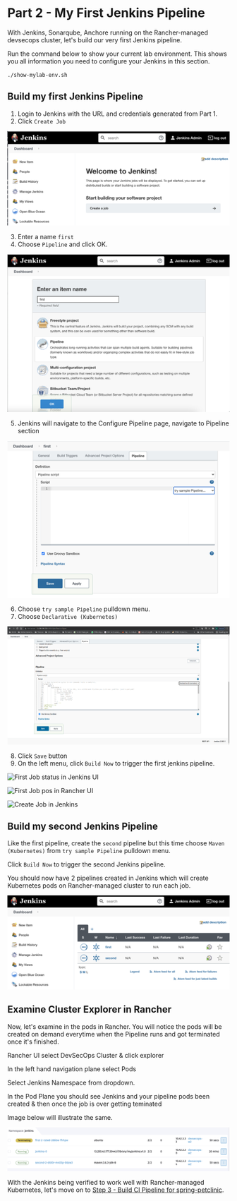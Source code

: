 # Part 2 - My First Jenkins Pipeline

With Jenkins, Sonarqube, Anchore running on the Rancher-managed devsecops cluster, let's build our very first Jenkins pipeline.

Run the command below to show your current lab environment. This shows you all information you need to configure your Jenkins in this section.

```
./show-mylab-env.sh
```

## Build my first Jenkins Pipeline

1. Login to Jenkins with the URL and credentials generated from Part 1.
2. Click `Create Job`

![Create Job in Jenkins](./images/jenkins-create-job.png)

3. Enter a name `first`
4. Choose `Pipeline` and click OK.

![Create Pipeline in Jenkins](./images/jenkins-create-pipeline.png)

5. Jenkins will navigate to the Configure Pipeline page, navigate to Pipeline section

![Create Job in Jenkins](./images/jenkins-configure-first-pipeline.png)

6. Choose `try sample Pipeline` pulldown menu.
7. Choose `Declarative (Kubernetes)`

![Create Job in Jenkins](./images/part2-step-build-my-firest-pipeline-jenkins-configure-first-pipeline-declarative-kubernetes.png)

8. Click `Save` button
9. On the left menu, click `Build Now` to trigger the first jenkins pipeline.

![ First Job status in Jenkins UI](./images/.png)

![ First Job pos in Rancher UI](./images/xxx.png)

![Create Job in Jenkins](./images/xxx.png)


## Build my second Jenkins Pipeline

Like the first pipeline, create the `second` pipeline but this time choose `Maven (Kubernetes)` from `try sample Pipeline` pulldown menu.

Click `Build Now` to trigger the second Jenkins pipeline.

You should now have 2 pipelines created in Jenkins which will create Kubernetes pods on Rancher-managed cluster to run each job. 

![Pipeline list in Jenkins](./images/jenkins-pipeline-list.png)

## Examine Cluster Explorer in Rancher

Now, let's examine in the pods in Rancher. You will notice the pods will be created on demand everytime when the Pipeline runs and got terminated once it's finished.

Rancher UI select DevSecOps Cluster & click explorer 

In the left hand navigation plane select Pods

Select Jenkins Namespace from dropdown. 

In the Pod Plane you should see Jenkins and your pipeline pods been created & then once the job is over getting teminated 

Image below will illustrate the same.

![Jenkins Pipeline Pods in RKE](./images/jenkins-pods-in-rke.png)

With the Jenkins being verified to work well with Rancher-managed Kubernetes, let's move on to 
[Step 3 - Build CI Pipeline for spring-petclinic](part-3.md).

